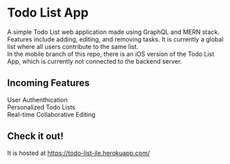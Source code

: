 # Todo List App
A simple Todo List web application made using GraphQL and MERN stack. Features include adding, editing, and removing tasks. It is currently a global list where all users contribute to the same list. <br>
In the mobile branch of this repo, there is an iOS version of the Todo List App, which is currently not connected to the backend server. 
## Incoming Features
User Authenthication <br>
Personalized Todo Lists <br>
Real-time Collaborative Editing
## Check it out!
It is hosted at https://todo-list-jle.herokuapp.com/

